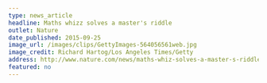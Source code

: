 ```yaml
---
type: news_article
headline: Maths whizz solves a master's riddle
outlet: Nature
date_published: 2015-09-25
image_url: /images/clips/GettyImages-564056561web.jpg
image_credit: Richard Hartog/Los Angeles Times/Getty
address: http://www.nature.com/news/maths-whiz-solves-a-master-s-riddle-1.18441
featured: no
---
```

